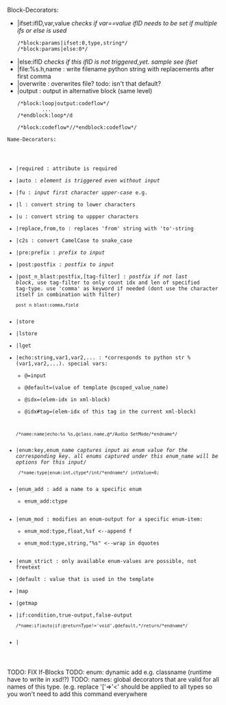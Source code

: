 Block-Decorators:
- |ifset:ifID,var,value *checks if var==value ifID needs to be set if multiple ifs or else is used*
  ```
  /*block:params|ifset:0,type,string*/
  /*block:params|else:0*/
  ```
- |else:ifID *checks if this ifID is not triggered,yet. sample see ifset*
- |file:%s.h,name : write filename python string with replacements after first comma
- |overwrite : overwrites file? todo: isn't that default?
- |output : output in alternative block (same level)
  ```
  /*block:loop|output:codeflow*/
          ...
  /*endblock:loop*/d

  /*block:codeflow*//*endblock:codeflow*/
  ```

<code>Name-Decorators:
- |required : attribute is required
- |auto : *element is triggered even without input*
- |fu : *input first character upper-case* e.g. 
- |l  : convert string to lower characters
- |u  : convert string to uppper characters
- |replace,from,to : replaces 'from' string with 'to'-string
- |c2s : convert CamelCase to snake_case
- |pre:prefix : *prefix to input*
- |post:postfix : *postfix to input*
- |post_n_blast:postfix,[tag-filter] : *postfix if not last block*, use tag-filter to only count idx and len of specified tag-type. use 'comma' as keyword if needed (dont use the character itself in combination with filter)
  ```
  post_n_blast:comma,field
  ```
- |store
- |lstore
- |lget
- |echo:string,var1,var2,... : *corresponds to python str % (var1,var2,...). 
  special vars: 
    * @=input 
    * @default=(value of template @scoped_value_name) 
    * @idx=(elem-idx in xml-block) 
    * @idx#tag=(elem-idx of this tag in the current xml-block)
  ```
  /*name:name|echo:%s_%s,@class.name,@*/Audio_SetMode/*endname*/
  ```
- |enum:key,enum_name *captures input as enum value for the corresponding key. all enums captured under this enum_name will be options for this input*/
  ```
   /*name:type|enum:int,ctype*/int/*endname*/ intValue=0;  
  ```
- |enum_add : add a name to a specific enum
  * enum_add:ctype
- |enum_mod : modifies an enum-output for a specific enum-item: 
  * enum_mod:type,float,%sf    <--append f
  * enum_mod:type,string,"%s"  <--wrap in dquotes
- |enum_strict : only available enum-values are possible, not freetext
- |default : value that is used in the template
- |map
- |getmap
- |if:condition,true-output,false-output
  ```
  /*name:if|auto|if:@returnType!='void',@default,*/return/*endname*/  
  ```
- |
</code>


TODO: FIX If-Blocks
TODO: enum: dynamic add e.g. classname (runtime have to write in xsd!?)
TODO: names: global decorators that are valid for all names of this type. (e.g. replace '['=>'<' should be applied to all types so you won't need to add this command everywhere

